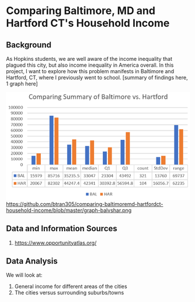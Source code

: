 # Comparing Baltimore, MD and Hartford CT's Household Income

## Background

As Hopkins students, we are well aware of the income inequality that plagued this city, but also income inequality in America overall. In this project, I want to explore how this problem manifests in Baltimore and Hartford, CT, where I previously went to school. [summary of findings here, 1 graph here]

![alt text](https://github.com/btran305/comparing-baltimoremd-hartfordct-household-income/blob/master/graph-balvshar.png "Graph comparing BAL and HAR")
https://github.com/btran305/comparing-baltimoremd-hartfordct-household-income/blob/master/graph-balvshar.png

## Data and Information Sources

1) https://www.opportunityatlas.org/

## Data Analysis

We will look at:
1) General income for different areas of the cities
2) The cities versus surrounding suburbs/towns
